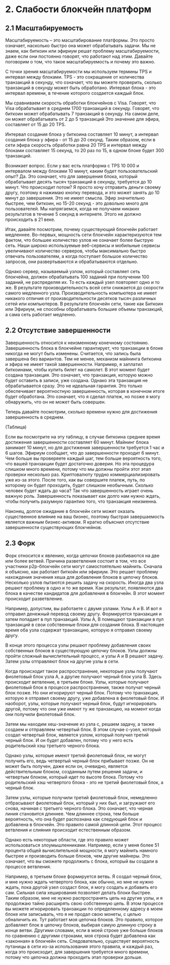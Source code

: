 # 2. Слабости блокчейн платформ

## 2.1 Масштабируемость
 
 
Масштабируемость – это  масштабирование платформы.
Это просто означает, насколько быстро она может обрабатывать задачи.
Мы не знаем, как биткоин или эфириум решат проблему масштабируемости, даже если они постоянно говорят, что работают над этим.
Давайте поговорим о том, что такое масштабируемость и почему это важно.
 
С точки зрения масштабируемости мы используем термины TPS и интервал между блоками.
TPS - это сокращение от количества транзакций в секунду, что означает, что вы можете проверить, сколько транзакций в секунду может быть обработано.
Интервал блока - это интервал времени, в течение которого создается каждый блок.
 
Мы сравниваем скорость обработки блокчейнов  с Visa. Говорят, что Visa обрабатывает в среднем 1700 транзакций в секунду.
Говорят, что биткоин может обрабатывать 7 транзакций в секунду.
На самом деле, он может обрабатывать от 2 до 5 транзакций
 Это значение для эфира, составляет от 15 до 20 TPS.
 
Интервал создания блока у биткоина составляет 10 минут, а интервал создания блока у эфира - от 15 до 20 секунд.
Таким образом, если в сети эфира скорость обработки равна 20 TPS и интервал между блоками составляет 15 секунд, то 20 раз по 15, в одном блоке будет 300 транзакций.
 
 
Возникает вопрос.
Если у вас есть платформа с TPS 10 000 и интервалом между блоками 10 минут, каким будет пользовательский опыт?
Да. Это означает, что для завершения блока, который обрабатывает десять тысяч транзакций в секунду, требуется до 10 минут.
Что происходит потом?
Я просто хочу отправить деньги своему другу, поэтому я нажимаю кнопку перевода, и это может занять до 10 минут до завершения.
Это не имеет смысла.
Эфир значительно быстрее, чем биткоин, но 15-20 секунд - это довольно много для пользователей.
Мы напрягаемся, когда не получаем никаких результатов в течение 5 секунд в интернете.
Этого не должно происходить в 21 веке.
 
 
Итак, давайте посмотрим, почему существующий блокчейн работает медленнее.
Во-первых, мощность сети блокчейн характеризуются тем фактом, что большее количество узлов не означает более быструю сеть.
Наши широко используемые веб-сервисы и мобильные сервисы увеличивают количество серверов, чтобы максимально быстро отвечать пользователям, а когда поступает большое количество запросов, они развертываются и обрабатываются отдельно.
 
Однако сервер, называемый узлом, который составляет сеть блокчейна, должен обрабатывать 100 заданий при получении 100 заданий, не распределяя их.
То есть каждый узел повторяет одно и то же.
В результате производительность всей сети снижается до скорости самого медленного узла.
Производительность компьютера не имеет никакого отличия от производительности десятков тысяч различных сетей или компьютеров.
В результате блокчейн сети, такие как Биткоин или Эфириум, не способны обрабатывать большие объемы транзакций, а сама сеть работает медленно.
 
 
## 2.2 Отсутствие завершенности
 
 
Завершенность относится к неизменному конечному состоянию.
Завершенность блока в блокчейне гарантирует, что транзакции в блоке никогда не могут быть изменены.
Считается, что запись была завершена без вариантов.
Тем не менее, механизм майнинга биткоина и эфира не имеет такой завершенности.
Например, я заплатил биткоинами, чтобы купить билет на самолет.
В этот момент будет создана транзакция.
Это означает, что транзакция, которую можно будет оставить в записи, уже создана.
 Однако эта транзакция не обрабатывается сразу.
Это не идеальная гарантия.
Это только обеспечивает вероятностную завершенность, которая в конечном итоге будет обработана.
Это означает, что я сделал платеж, но позже я могу обнаружить, что он не может быть совершен.
 
Теперь давайте посмотрим, сколько времени нужно для достижения завершенность в среднем.
 
(Таблица)
 
Если вы посмотрите на эту таблицу, в случае биткоина среднее время достижения завершенности составляет 60 минут.
Майнинг блока занимает 10 минут, но для достижения завершенности требуется 1 час и 6 шагов. Эфириум сообщает, что до завершенности проходит 6 минут.
Чем больше вы проверяете каждый шаг, тем больше вероятность того, что вашей транзакции будет достаточно доверия.
Но эта процедура слишком много времени, потому что мы должны пройти этот этап проверки несколько раз. Криптовалюту трудно коммерциализировать уже из-за этого. После того, как вы совершите платеж, путь, по которому он будет проходить, будет слишком необычным.
 Сколько человек будет ждать до часа?
Так что завершенность играет очень важную роль.
Завершенность  показывает как долго нам нужно ждать, чтобы получить разумную гарантию того, что транзакция неизменна.
 
Наконец, долгое ожидание в блокчейн сети может оказать существенное влияние на ваш бизнес, поэтому быстрая завершаемость является важным бизнес-активом.
Я кратко объяснил отсутствие завершенности существующих блокчейнов.
 
## 2.3 Форк
  
Форк относится к явлению, когда цепочки блоков разбиваются на две или более ветвей.
Причина разветвления состоит в том, что все участники p2p-блокчейн сети могут самостоятельно майнить.
Сначала я объясню, как работает биткойн или эфириум.
Это решает проблему нахождения значения хеша для добавления блоков в цепочку блоков.
Несколько узлов пытаются решить задачу на скорость.
Иногда два узла решают проблему в одно и то же время.
Как результат, появляются два блока в качестве кандидатов для добавления в блокчейн.
В этот момент происходит разветвление.

Например, допустим, вы работаете с двумя узлами.
Узлы A и B.
И вот я отправил денежный перевод своему другу.
Формируется транзакция и затем попадает в пул транзакций.
Узлы A, B помещают транзакции в пул транзакций в свои собственные блоки для создания блока.
В настоящее время оба узла содержат транзакцию, которую я отправил своему другу.
 
В конце этого процесса узлы решают проблему добавления своих собственных блоков в существующую цепочку блоков.
Узлы должны пройти сложный вычислительный процесс, и узлы A и B решают задачу.
Затем узлы отправляют блок на другие узлы в сети.
 
Когда происходит такое распространение, некоторые узлы получают фиолетовый блок узла A, а другие получают черный блок узла B.
Здесь происходит ветвление, в третьем блоке.
Узлы, которые получают фиолетовый блок в процессе распространения, также получат черный блок позже.
Но они игнорируют черный блок.
Потому что транзакция, которую я отправил своему другу, уже добавлена в фиолетовый блок. И наоборот, узлы, которые получают черный блок, будут игнорировать другой, потому что они уже имеют ту же транзакцию, на момент когда они получили фиолетовый блок.
 
Затем мы находим хеш-значение из узла c, решаем задачу, а также создаем и отправляем четвертый блок.
В этом случае c-узел, который создал четвертый блок, является узлом, который получил третий черный блок.
И он будет добавлен, потому что у него есть родительский хэш третьего черного блока.
 
 
Однако узлы, которые имеют третий фиолетовый блок, не могут получить его, ведь четвертый черный блок прибывает позже.
Он не может быть получен, даже если он, очевидно, является действительным блоком, созданным путем решения задачи, и четвертым блоком, который идет по высоте блока.
Потому что родительский хэш четвертого блока - это не третий фиолетовый блок, а черный блок.
 
Затем узлы, которые получили третий фиолетовый блок, немедленно отбрасывают фиолетовый блок, который у них был, и загружают его снова, начиная с третьего черного блока.
Это означает, что черная линия становится длиннее.
Чем длиннее строка, тем больше вероятность, что она будет распознана как следующий блок и добавлена в блокчейн.
Это правило самой длинной цепи.
Этот процесс ветвления и слияния происходит естественным образом.



Однако есть некоторые области, где это правило может использоваться злоумышленниками.
Например, если у меня более 51 процента общей вычислительной мощности, я могу майнить намного быстрее и производить больше блоков, чем другие майнеры.
Это означает, что вы сможете продолжить с блока, который вы создали в процессе ветвления.
 
 
Например, в третьем блоке формируется ветвь.
Я создал черный блок, и мне нужно ждать четвертого блока, как обычно, но мне не нужно ждать, пока другой узел создаст блок,  я могу создать и добавить его сам. Сильная сила хеширования позволяет делать блоки быстрее. Таким образом, мне не нужно распространять цепь  на другие узлы, и я продолжаю тайно расширять свою собственную цепь.
В этом процессе вы можете игнорировать транзакции по определенному адресу в моем блоке или записывать, что я не продал свою монеты, с целью обналичить их.
Тут работает моя цепочка блоков.
Это правило, которое добавляет блок в цепочку блоков, выбирая самую длинную строку в конце ветви. Другими словами, если в моей строке уже больше блоков по сравнению с другими строками, моя строка будет добавлена как «законная» в блокчейн сеть. Следовательно, существует вероятность путаницы в сети из-за использования этого правила, и каждый раз, когда это происходит, для завершения требуется много времени, потому что цепочка должна проходить этап проверки дольше.
